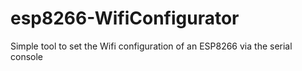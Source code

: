 # esp8266-WifiConfigurator
Simple tool to set the Wifi configuration of an ESP8266 via the serial console
